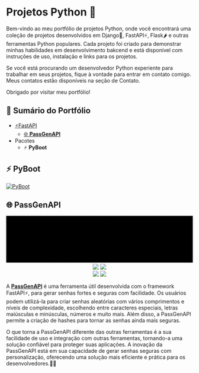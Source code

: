 # Projetos Python :snake:

Bem-vindo ao meu portfólio de projetos Python, onde você encontrará uma coleção de projetos desenvolvidos em Django:snake:, FastAPI:zap:, Flask:hot_pepper: e outras ferramentas Python populares. Cada projeto foi criado para demonstrar minhas habilidades em desenvolvimento bakcend e está disponível com instruções de uso, instalação e links para os projetos.

Se você está procurando um desenvolvedor Python experiente para trabalhar em seus projetos, fique à vontade para entrar em contato comigo. Meus contatos estão disponíveis na seção de Contato.

Obrigado por visitar meu portfólio!

## :page_with_curl: Sumário do Portfólio
- [:zap:FastAPI](https://fastapi.tiangolo.com/)
    - [:globe_with_meridians: **PassGenAPI**](#globe_with_meridians-passgenapi)
- Pacotes
    - :zap: **PyBoot**


## :zap: **PyBoot**
<a href="https://github.com/Nicolas-albu/PyBoot/">
    <img src="https://github.com/Nicolas-albu/PyBoot/blob/main/docs/pyboot_banner.jpg" alt="PyBoot">
<a/>


## :globe_with_meridians: **PassGenAPI**
<a href="https://github.com/Nicolas-albu/PassGenAPI">
    <img src="https://github.com/Nicolas-albu/PassGenAPI/blob/main/docs/src/PassGenAPI-GIF.gif" alt="PassGenAPI">
</a>

<div align="center" alt="contatos">
  <a href="https://github.com/Nicolas-albu/PassGenAPI/blob/main/LICENSE" target="_blank"><img src="https://img.shields.io/github/license/Nicolas-albu/PassGenAPI?style=for-the-badge" target="_blank"></a>
  <img src="https://img.shields.io/badge/version-1.1.4-blue?style=for-the-badge" target="_blank">
</div>

<div align="center" alt="tecnologias">
  <img src="https://img.shields.io/badge/fastapi-FFFFFF?style=for-the-badge&logo=fastapi" target="_blank">
  <img src="https://img.shields.io/badge/pytest-blue?style=for-the-badge&logo=pytest&logoColor=white" target="_blank">
</div>

A [**PassGenAPI**](https://github.com/Nicolas-albu/PassGenAPI) é uma ferramenta útil desenvolvida com o framework FastAPI:zap:, para gerar senhas fortes e seguras com facilidade. Os usuários podem utilizá-la para criar senhas aleatórias com vários comprimentos e níveis de complexidade, escolhendo entre caracteres especiais, letras maiúsculas e minúsculas, números e muito mais. Além disso, a PassGenAPI permite a criação de hashes para tornar as senhas ainda mais seguras.

O que torna a PassGenAPI diferente das outras ferramentas é a sua facilidade de uso e integração com outras ferramentas, tornando-a uma solução confiável para proteger suas aplicações. A inovação da PassGenAPI está em sua capacidade de gerar senhas seguras com personalização, oferecendo uma solução mais eficiente e prática para os desenvolvedores.:man_technologist:
